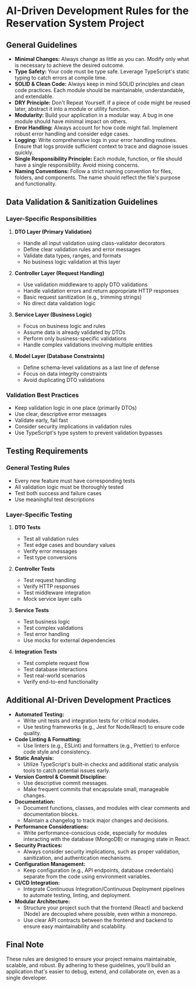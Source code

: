 # AI-Driven Development Rules for the Reservation System Project

## General Guidelines
- **Minimal Changes:** Always change as little as you can. Modify only what is necessary to achieve the desired outcome.
- **Type Safety:** Your code must be type safe. Leverage TypeScript's static typing to catch errors at compile time.
- **SOLID & Clean Code:** Always keep in mind SOLID principles and clean code practices. Each module should be maintainable, understandable, and extendable.
- **DRY Principle:** Don't Repeat Yourself. If a piece of code might be reused later, abstract it into a module or utility function.
- **Modularity:** Build your application in a modular way. A bug in one module should have minimal impact on others.
- **Error Handling:** Always account for how code might fail. Implement robust error handling and consider edge cases.
- **Logging:** Write comprehensive logs in your error handling routines. Ensure that logs provide sufficient context to trace and diagnose issues quickly.
- **Single Responsibility Principle:** Each module, function, or file should have a single responsibility. Avoid mixing concerns.
- **Naming Conventions:** Follow a strict naming convention for files, folders, and components. The name should reflect the file's purpose and functionality.

## Data Validation & Sanitization Guidelines
### Layer-Specific Responsibilities
1. **DTO Layer (Primary Validation)**
   - Handle all input validation using class-validator decorators
   - Define clear validation rules and error messages
   - Validate data types, ranges, and formats
   - No business logic validation at this layer

2. **Controller Layer (Request Handling)**
   - Use validation middleware to apply DTO validations
   - Handle validation errors and return appropriate HTTP responses
   - Basic request sanitization (e.g., trimming strings)
   - No direct data validation logic

3. **Service Layer (Business Logic)**
   - Focus on business logic and rules
   - Assume data is already validated by DTOs
   - Perform only business-specific validations
   - Handle complex validations involving multiple entities

4. **Model Layer (Database Constraints)**
   - Define schema-level validations as a last line of defense
   - Focus on data integrity constraints
   - Avoid duplicating DTO validations

### Validation Best Practices
- Keep validation logic in one place (primarily DTOs)
- Use clear, descriptive error messages
- Validate early, fail fast
- Consider security implications in validation rules
- Use TypeScript's type system to prevent validation bypasses

## Testing Requirements
### General Testing Rules
- Every new feature must have corresponding tests
- All validation logic must be thoroughly tested
- Test both success and failure cases
- Use meaningful test descriptions

### Layer-Specific Testing
1. **DTO Tests**
   - Test all validation rules
   - Test edge cases and boundary values
   - Verify error messages
   - Test type conversions

2. **Controller Tests**
   - Test request handling
   - Verify HTTP responses
   - Test middleware integration
   - Mock service layer calls

3. **Service Tests**
   - Test business logic
   - Test complex validations
   - Test error handling
   - Use mocks for external dependencies

4. **Integration Tests**
   - Test complete request flow
   - Test database interactions
   - Test real-world scenarios
   - Verify end-to-end functionality

## Additional AI-Driven Development Practices
- **Automated Testing:**  
  - Write unit tests and integration tests for critical modules.
  - Use testing frameworks (e.g., Jest for Node/React) to ensure code quality.
- **Code Linting & Formatting:**  
  - Use linters (e.g., ESLint) and formatters (e.g., Prettier) to enforce code style and consistency.
- **Static Analysis:**  
  - Utilize TypeScript's built-in checks and additional static analysis tools to catch potential issues early.
- **Version Control & Commit Discipline:**  
  - Use descriptive commit messages.
  - Make frequent commits that encapsulate small, manageable changes.
- **Documentation:**  
  - Document functions, classes, and modules with clear comments and documentation blocks.
  - Maintain a changelog to track major changes and decisions.
- **Performance Considerations:**  
  - Write performance-conscious code, especially for modules interacting with the database (MongoDB) or managing state in React.
- **Security Practices:**  
  - Always consider security implications, such as proper validation, sanitization, and authentication mechanisms.
- **Configuration Management:**  
  - Keep configuration (e.g., API endpoints, database credentials) separate from the code using environment variables.
- **CI/CD Integration:**  
  - Integrate Continuous Integration/Continuous Deployment pipelines to automate testing, linting, and deployment.
- **Modular Architecture:**  
  - Structure your project such that the frontend (React) and backend (Node) are decoupled where possible, even within a monorepo.
  - Use clear API contracts between the frontend and backend to ensure easy maintainability and scalability.

## Final Note
These rules are designed to ensure your project remains maintainable, scalable, and robust. By adhering to these guidelines, you'll build an application that's easier to debug, extend, and collaborate on, even as a single developer.

